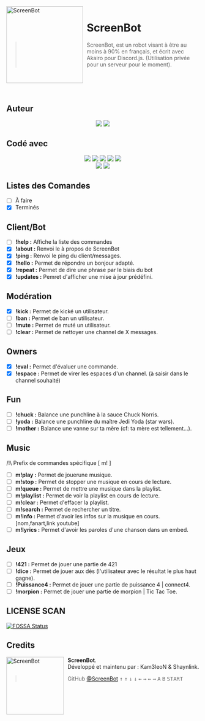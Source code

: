 <img width="200" height="200" align="left" style="float: left; margin: 0 10px 0 0;" alt="ScreenBot" src="https://cdn.discordapp.com/attachments/611997398410985492/619904440513593344/ScreenBot.png">

# ScreenBot
> ScreenBot, est un robot visant à être au moins à 90% en français, et écrit avec Akairo pour Discord.js.
(Utilisation privée pour un serveur pour le moment).

</br></br></br>

## Auteur
<p align=center>
<img src="https://cdn.discordapp.com/attachments/611997398410985492/619638360016814081/Kam3leoN.png"> <img src="https://cdn.discordapp.com/attachments/611997398410985492/619638371811196960/Shaynlink.png">
</p>

## Codé avec
<p align=center>
<img src="https://cdn.discordapp.com/attachments/611997398410985492/619522922477781003/javascript.png"> <img src="https://media.discordapp.net/attachments/611997398410985492/619522924277399572/nodejs.png"> <img src="https://cdn.discordapp.com/attachments/611997398410985492/619522925623640090/discordjs.png"> <img src="https://cdn.discordapp.com/attachments/611997398410985492/619522929776001025/akairo.png"> <img src="https://cdn.discordapp.com/attachments/611997398410985492/619522932678328320/version.png">
</br>
<img src="https://img.shields.io/badge/license-MIT-green"> <img src="https://img.shields.io/badge/build-passing-brightgreen">
</p>

## Listes des Comandes
- [ ] À faire
- [x] Terminés

## Client/Bot
- [ ] **!help :** Affiche la liste des commandes
- [x] **!about :** Renvoi le à propos de ScreenBot
- [x] **!ping :** Renvoi le ping du client/messages.
- [x] **!hello :** Permet de répondre un bonjour adapté.
- [x] **!repeat :** Permet de dire une phrase par le biais du bot
- [x] **!updates :** Pemret d'afficher une mise à jour prédéfini.

## Modération
- [x] **!kick :** Permet de kické un utilisateur.
- [ ] **!ban :** Permet de ban un utilisateur.
- [ ] **!mute :** Permet de muté un utilisateur.
- [ ] **!clear :** Permet de nettoyer une channel de X messages.

## Owners
- [x] **!eval :** Permet d'évaluer une commande.
- [x] **!espace :** Permet de virer les espaces d'un channel. (à saisir dans le channel souhaité)

## Fun
- [ ] **!chuck :** Balance une punchline à la sauce Chuck Norris.
- [ ] **!yoda :** Balance une punchline du maître Jedi Yoda (star wars).
- [ ] **!mother :** Balance une vanne sur ta mère (cf: ta mère est tellement...).

## Music
/!\ Prefix de commandes spécifique [ m! ]
- [ ] **m!play :** Permet de jouerune musique.
- [ ] **m!stop :** Permet de stopper une musique en cours de lecture.
- [ ] **m!queue :** Permet de mettre une musique dans la playlist.
- [ ] **m!playlist :** Permet de voir la playlist en cours de lecture.
- [ ] **m!clear :** Permet d'effacer la playlist.
- [ ] **m!search :** Permet de rechercher un titre.
- [ ] **m!info :** Permet d'avoir les infos sur la musique en cours. [nom,fanart,link youtube]
- [ ] **m!lyrics :** Permet d'avoir les paroles d'une chanson dans un embed.

## Jeux
- [ ] **!421 :** Permet de jouer une partie de 421
- [ ] **!dice :** Permet de jouer aux dés (l'utilisateur avec le résultat le plus haut gagne).
- [ ] **!Puissance4 :** Permet de jouer une partie de puissance 4 | connect4.
- [ ] **!morpion :** Permet de jouer une partie de morpion | Tic Tac Toe.

## LICENSE SCAN
[![FOSSA Status](https://app.fossa.com/api/projects/git%2Bgithub.com%2FKam3leoN%2FScreenBot.svg?type=large)](https://app.fossa.com/projects/git%2Bgithub.com%2FKam3leoN%2FScreenBot?ref=badge_large)

## Credits
<img src="https://cdn.discordapp.com/attachments/611997398410985492/619904440513593344/ScreenBot.png" width="150" height="150" align="left" style="float: left; margin: 0 10px 0 0;" alt="ScreenBot" >

**ScreenBot**.  
Développé et maintenu par : Kam3leoN & Shaynlink.
> GitHub [@ScreenBot](https://github.com/Kam3leoN/ScreenBot/)
<kbd>↑</kbd> <kbd>↑</kbd> <kbd>↓</kbd> <kbd>↓</kbd> <kbd>←</kbd> <kbd>→</kbd> <kbd>←</kbd> <kbd>→</kbd> <kbd>A</kbd> <kbd>B</kbd> <kbd>START</kbd>
